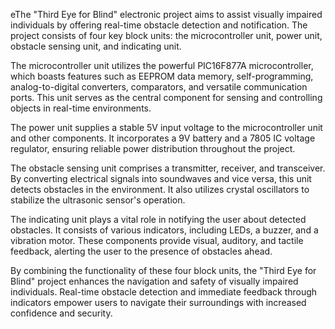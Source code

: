 eThe "Third Eye for Blind" electronic project aims to assist visually impaired individuals by offering real-time obstacle detection and notification. The project consists of four key block units: the microcontroller unit, power unit, obstacle sensing unit, and indicating unit.

The microcontroller unit utilizes the powerful PIC16F877A microcontroller, which boasts features such as EEPROM data memory, self-programming, analog-to-digital converters, comparators, and versatile communication ports. This unit serves as the central component for sensing and controlling objects in real-time environments.

The power unit supplies a stable 5V input voltage to the microcontroller unit and other components. It incorporates a 9V battery and a 7805 IC voltage regulator, ensuring reliable power distribution throughout the project.

The obstacle sensing unit comprises a transmitter, receiver, and transceiver. By converting electrical signals into soundwaves and vice versa, this unit detects obstacles in the environment. It also utilizes crystal oscillators to stabilize the ultrasonic sensor's operation.

The indicating unit plays a vital role in notifying the user about detected obstacles. It consists of various indicators, including LEDs, a buzzer, and a vibration motor. These components provide visual, auditory, and tactile feedback, alerting the user to the presence of obstacles ahead.

By combining the functionality of these four block units, the "Third Eye for Blind" project enhances the navigation and safety of visually impaired individuals. Real-time obstacle detection and immediate feedback through indicators empower users to navigate their surroundings with increased confidence and security.
